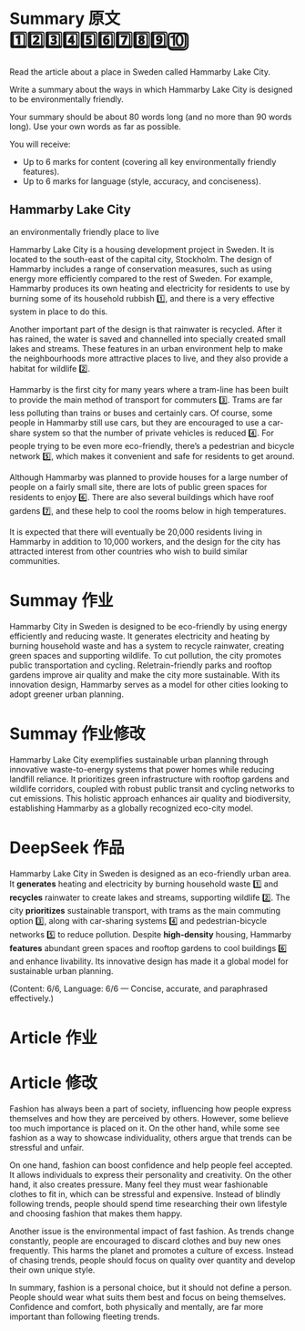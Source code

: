 # Summary 原文 1️⃣2️⃣3️⃣4️⃣5️⃣6️⃣7️⃣8️⃣9️⃣🔟
Read the article about a place in Sweden called Hammarby Lake City.

Write a summary about the ways in which Hammarby Lake City is designed to be environmentally friendly.

Your summary should be about 80 words long (and no more than 90 words long). Use your own words as far as possible.

You will receive:
- Up to 6 marks for content (covering all key environmentally friendly features).
- Up to 6 marks for language (style, accuracy, and conciseness).
  
## Hammarby Lake City
an environmentally friendly place to live

Hammarby Lake City is a housing development project in Sweden. It is located to the south-east of the capital city, Stockholm. The design of Hammarby includes a range of conservation measures, such as using energy more efficiently compared to the rest of Sweden. For example, Hammarby produces its own heating and electricity for residents to use by burning some of its household rubbish 1️⃣, and there is a very effective system in place to do this.

Another important part of the design is that rainwater is recycled. After it has rained, the water is saved and channelled into specially created small lakes and streams. These features in an urban environment help to make the neighbourhoods more attractive places to live, and they also provide a habitat for wildlife 2️⃣.

Hammarby is the first city for many years where a tram-line has been built to provide the main method of transport for commuters 3️⃣. Trams are far less polluting than trains or buses and certainly cars. Of course, some people in Hammarby still use cars, but they are encouraged to use a car-share system so that the number of private vehicles is reduced 4️⃣. For people trying to be even more eco-friendly, there’s a pedestrian and bicycle network 5️⃣, which makes it convenient and safe for residents to get around.

Although Hammarby was planned to provide houses for a large number of people on a fairly small site, there are lots of public green spaces for residents to enjoy 6️⃣. There are also several buildings which have roof gardens 7️⃣, and these help to cool the rooms below in high temperatures.

It is expected that there will eventually be 20,000 residents living in Hammarby in addition to 10,000 workers, and the design for the city has attracted interest from other countries who wish to build similar communities.

# Summay 作业
Hammarby City in Sweden is designed to be eco-friendly by using energy efficiently and reducing waste. It generates electricity and heating by burning household waste and has a system to recycle rainwater, creating green spaces and supporting wildlife. To cut pollution, the city promotes public transportation and cycling. Reletrain-friendly parks and rooftop gardens improve air quality and make the city more sustainable. With its innovation design, Hammarby serves as a model for other cities looking to adopt greener urban planning.

# Summay 作业修改
Hammarby Lake City exemplifies sustainable urban planning through innovative waste-to-energy systems that power homes while reducing landfill reliance. It prioritizes green infrastructure with rooftop gardens and wildlife corridors, coupled with robust public transit and cycling networks to cut emissions. This holistic approach enhances air quality and biodiversity, establishing Hammarby as a globally recognized eco-city model.

# DeepSeek 作品
Hammarby Lake City in Sweden is designed as an eco-friendly urban area. It **generates** heating and electricity by burning household waste 1️⃣ and **recycles** rainwater to create lakes and streams, supporting wildlife 2️⃣. The city **prioritizes** sustainable transport, with trams as the main commuting option 3️⃣, along with car-sharing systems 4️⃣ and pedestrian-bicycle networks 5️⃣ to reduce pollution. Despite **high-density** housing, Hammarby **features** abundant green spaces and rooftop gardens to cool buildings 6️⃣ and enhance livability. Its innovative design has made it a global model for sustainable urban planning.

(Content: 6/6, Language: 6/6 — Concise, accurate, and paraphrased effectively.)

# Article 作业

# Article 修改
Fashion has always been a part of society, influencing how people express themselves and how they are perceived by others. However, some believe too much importance is placed on it. On the other hand, while some see fashion as a way to showcase individuality, others argue that trends can be stressful and unfair.

On one hand, fashion can boost confidence and help people feel accepted. It allows individuals to express their personality and creativity. On the other hand, it also creates pressure. Many feel they must wear fashionable clothes to fit in, which can be stressful and expensive. Instead of blindly following trends, people should spend time researching their own lifestyle and choosing fashion that makes them happy.

Another issue is the environmental impact of fast fashion. As trends change constantly, people are encouraged to discard clothes and buy new ones frequently. This harms the planet and promotes a culture of excess. Instead of chasing trends, people should focus on quality over quantity and develop their own unique style.

In summary, fashion is a personal choice, but it should not define a person. People should wear what suits them best and focus on being themselves. Confidence and comfort, both physically and mentally, are far more important than following fleeting trends.

## 
